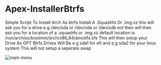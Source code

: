 # Apex-InstallerBtrfs
Simple Script To Install Arch As btrfs Install A .Squashfs Or .Img.xz
this will ask you for a drive e.g /dev/sda or /dev/vda or /dev/sdb ect
then will then ask you for a location of a .squashfs or .img.xz default location is /run/archiso/bootmnt/arch/x86_64/airootfs.sfs
This will then setup your Drive As GPT Btrfs
Drives Will Be e.g sda1 for efi and e.g sda2 for your linux system
This will not setup a seperate swap

![main menu](https://github.com/user-attachments/assets/ff69074f-b25a-430f-9cc7-33cda246983d)
